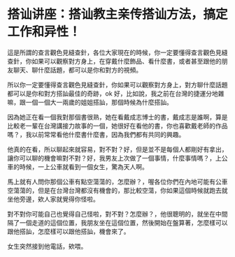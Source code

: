 # 搭讪讲座：搭讪教主亲传搭讪方法，搞定工作和异性！

這是所謂的查言觀色見縫查針，各位大家現在的時候，你一定要懂得查言觀色見縫查針，你如果可以觀察對方身上，在穿戴什麼飾品、看什麼書，或者甚至跟他的朋友聊天、聊什麼話題，都可以是你和對方的視頻。

所以你一定要懂得查言觀色見縫查針，你如果可以觀察對方身上，對方聊什麼話題都可以是你和對方搭訕最佳的奇跡，ok 好，比如說，我之前在台灣的捷運分地雜嘛，跟一個一個大一兩歲的姐姐搭訕，那個時候為什麼搭訕。

因為她正在看一個我對那個書很熟，她在看戴成志博士的書，戴成志是誰啊，算是比較老一輩在台灣講接力故事的一個，她很好在看他的書，你也喜歡戴老師的作品嗎？，我以前常常看他什麼書什麼書，因為我們都有共同的興趣。

他真的在看，所以聊起來就容易，對不對？好，但是並不是每個人都剛好有拿出，讓你可以聊的機會嘛對不對？好，我男友上次做了一個事情，什麼事情嗎？，上公車的時候，一上公車就看到一個女生，驚為天人啊。

馬上就有人問你那個公車有點空蕩蕩的，怎麼辦？，喔各位你們在內地可能有公車空蕩蕩的，但是在台灣台灣都沒有機會的，那比較空蕩，你如果這個時候就跑去就坐他旁邊，欸人家就覺得你怪啦。

對不對你可能自己也覺得自己怪啦，對不對？怎麼辦？，他很聰明的，就坐在中間隔了一個走道的這個位置，我朋友坐在這個位置，然後開始在盤算著，怎麼樣可以跟他搭訕，怎麼樣可以跟他搭訕，機會來了。

女生突然接到他電話，欸喂。